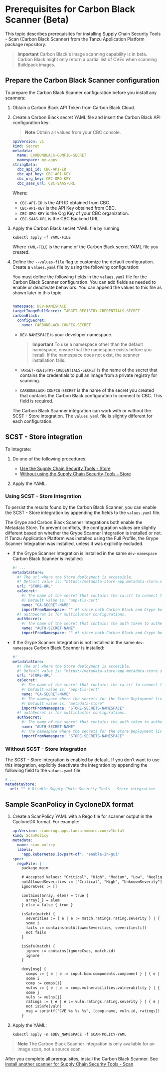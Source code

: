 # Prerequisites for Carbon Black Scanner (Beta)

This topic describes prerequisites for installing Supply Chain Security Tools - Scan (Carbon Black Scanner) from the Tanzu Application Platform package repository.

>**Important** Carbon Black's image scanning capability is in beta. Carbon Black might only return
a partial list of CVEs when scanning Buildpack images.

## <a id="prerecs"></a> Prepare the Carbon Black Scanner configuration

To prepare the Carbon Black Scanner configuration before you install any scanners:

1. Obtain a Carbon Black API Token from Carbon Black Cloud.

2. Create a Carbon Black secret YAML file and insert the Carbon Black API configuration key:

    > **Note** Obtain all values from your CBC console.

    ```yaml
    apiVersion: v1
    kind: Secret
    metadata:
      name: CARBONBLACK-CONFIG-SECRET
      namespace: my-apps
    stringData:
      cbc_api_id: CBC-API-ID
      cbc_api_key: CBC-API-KEY
      cbc_org_key: CBC-ORG-KEY
      cbc_saas_url: CBC-SAAS-URL
    ```

    Where:

    - `CBC-API-ID` is the API ID obtained from CBC.
    - `CBC-API-KEY` is the API Key obtained from CBC.
    - `CBC-ORG-KEY` is the Org Key of your CBC organization.
    - `CBC-SAAS-URL` is the CBC Backend URL.
  
3. Apply the Carbon Black secret YAML file by running:

    ```console
    kubectl apply -f YAML-FILE
    ```

    Where `YAML-FILE` is the name of the Carbon Black secret YAML file you created.

4. Define the `--values-file` flag to customize the default configuration.
Create a `values.yaml` file by using the following configuration:

    You must define the following fields in the `values.yaml` file for the Carbon Black Scanner configuration.
    You can add fields as needed to enable or deactivate behaviors.
    You can append the values to this file as shown later in this topic.

    ```yaml
    ---
    namespace: DEV-NAMESPACE
    targetImagePullSecret: TARGET-REGISTRY-CREDENTIALS-SECRET
    carbonBlack:
      configSecret:
        name: CARBONBLACK-CONFIG-SECRET
    ```

     - `DEV-NAMESPACE` is your developer namespace.

       >**Important** To use a namespace other than the default namespace, ensure that the namespace exists before you install.
       If the namespace does not exist, the scanner installation fails.

     - `TARGET-REGISTRY-CREDENTIALS-SECRET` is the name of the secret that contains the credentials to pull an image from a private registry for scanning.

     - `CARBONBLACK-CONFIG-SECRET` is the name of the secret you created that contains the Carbon Black configuration to connect to CBC.
       This field is required.

    The Carbon Black Scanner integration can work with or without the SCST - Store integration.
    The `values.yaml` file is slightly different for each configuration.

## <a id="store-integration"></a> SCST - Store integration

To Integrate:

1. Do one of the following procedures:

   - [Use the Supply Chain Security Tools - Store](#with-store)
   - [Without using the Supply Chain Security Tools - Store](#without-store)

2. Apply the YAML.

### <a id="with-store"></a> Using SCST - Store Integration

To persist the results found by the Carbon Black Scanner,
  you can enable the SCST - Store integration
  by appending the fields to the `values.yaml` file.

  The Grype and Carbon Black Scanner Integrations both enable the Metadata Store.
  To prevent conflicts, the configuration values are slightly different based on whether the Grype Scanner Integration is installed or not.
  If Tanzu Application Platform was installed using the Full Profile, the Grype Scanner Integration was installed, unless it was explicitly excluded.

  * If the Grype Scanner Integration is installed in the same `dev-namespace` Carbon Black Scanner is installed:

       ```yaml
       #! ...
       metadataStore:
         #! The url where the Store deployment is accessible.
         #! Default value is: "https://metadata-store-app.metadata-store.svc.cluster.local:8443"
         url: "STORE-URL"
         caSecret:
           #! The name of the secret that contains the ca.crt to connect to the Store Deployment.
           #! Default value is: "app-tls-cert"
           name: "CA-SECRET-NAME"
           importFromNamespace: "" #! since both Carbon Black and Grype both enable store, one must leave importFromNamespace blank
         #! authSecret is for multicluster configurations.
         authSecret:
           #! The name of the secret that contains the auth token to authenticate to the Store Deployment.
           name: "AUTH-SECRET-NAME"
           importFromNamespace: "" #! since both Carbon Black and Grype both enable store, one must leave importFromNamespace blank
       ```

  * If the Grype Scanner Integration is not installed in the same `dev-namespace` Carbon Black Scanner is installed:

       ```yaml
       #! ...
       metadataStore:
         #! The url where the Store deployment is accesible.
         #! Default value is: "https://metadata-store-app.metadata-store.svc.cluster.local:8443"
         url: "STORE-URL"
         caSecret:
           #! The name of the secret that contains the ca.crt to connect to the Store Deployment.
           #! Default value is: "app-tls-cert"
           name: "CA-SECRET-NAME"
           #! The namespace where the secrets for the Store Deployment live.
           #! Default value is: "metadata-store"
           importFromNamespace: "STORE-SECRETS-NAMESPACE"
         #! authSecret is for multicluster configurations.
         authSecret:
           #! The name of the secret that contains the auth token to authenticate to the Store Deployment.
           name: "AUTH-SECRET-NAME"
           #! The namespace where the secrets for the Store Deployment live.
           importFromNamespace: "STORE-SECRETS-NAMESPACE"
       ```

### <a id="without-store"></a> Without SCST - Store Integration

The SCST - Store integration is enabled by default. If you don’t want to use this integration, explicitly deactivate the integration by appending the following field to the `values.yaml` file:

  ```yaml
  # ...
  metadataStore:
    url: "" # Disable Supply Chain Security Tools - Store integration
  ```

## <a id="carbonblack-scan-policy"></a> Sample ScanPolicy in CycloneDX format

1. Create a ScanPolicy YAML with a Rego file for scanner output in the CycloneDX format.
    For example:

    ```yaml
    apiVersion: scanning.apps.tanzu.vmware.com/v1beta1
    kind: ScanPolicy
    metadata:
      name: scan-policy
      labels:
        'app.kubernetes.io/part-of': 'enable-in-gui'
    spec:
      regoFile: |
        package main

        # Accepted Values: "Critical", "High", "Medium", "Low", "Negligible", "UnknownSeverity"
        notAllowedSeverities := ["Critical", "High", "UnknownSeverity"]
        ignoreCves := []

        contains(array, elem) = true {
          array[_] = elem
        } else = false { true }

        isSafe(match) {
          severities := { e | e := match.ratings.rating.severity } | { e | e := match.ratings.rating[_].severity }
          some i
          fails := contains(notAllowedSeverities, severities[i])
          not fails
        }

        isSafe(match) {
          ignore := contains(ignoreCves, match.id)
          ignore
        }

        deny[msg] {
          comps := { e | e := input.bom.components.component } | { e | e := input.bom.components.component[_] }
          some i
          comp := comps[i]
          vulns := { e | e := comp.vulnerabilities.vulnerability } | { e | e := comp.vulnerabilities.vulnerability[_] }
          some j
          vuln := vulns[j]
          ratings := { e | e := vuln.ratings.rating.severity } | { e | e := vuln.ratings.rating[_].severity }
          not isSafe(vuln)
          msg = sprintf("CVE %s %s %s", [comp.name, vuln.id, ratings])
        }
    ```

1. Apply the YAML:

    ```console
    kubectl apply -n $DEV_NAMESPACE -f SCAN-POLICY-YAML
    ```

>**Note** The Carbon Black Scanner integration is only available for an image scan, not a source scan.

After you complete all prerequisites, install the Carbon Black Scanner. See [Install another scanner for Supply Chain Security Tools - Scan](install-scanners.hbs.md).
